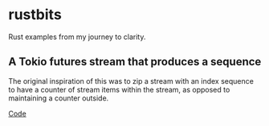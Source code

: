 # rustbits
Rust examples from my journey to clarity.

## A Tokio futures stream that produces a sequence
The original inspiration of this was to zip a stream with an index sequence
to have a counter of stream items within the stream, as opposed to
maintaining a counter outside.

[Code](sequence-stream/src/main.rs)

